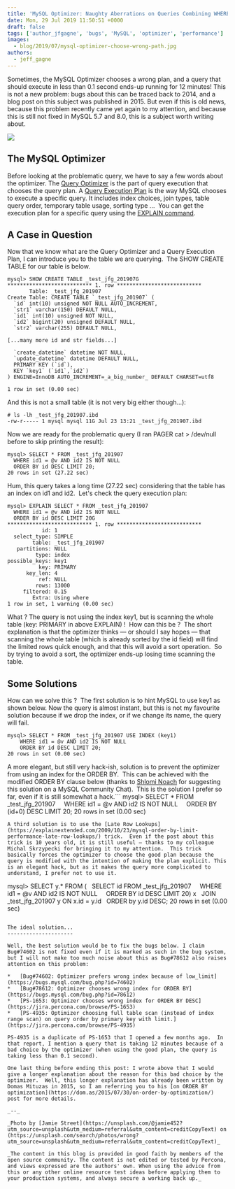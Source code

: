 ```yaml
---
title: 'MySQL Optimizer: Naughty Aberrations on Queries Combining WHERE, ORDER BY and LIMIT'
date: Mon, 29 Jul 2019 11:50:51 +0000
draft: false
tags: ['author_jfgagne', 'bugs', 'MySQL', 'optimizer', 'performance']
images:
  - blog/2019/07/mysql-optimizer-choose-wrong-path.jpg
authors:
  - jeff_gagne
---
```


Sometimes, the MySQL Optimizer chooses a wrong plan, and a query that should execute in less than 0.1 second ends-up running for 12 minutes! This is not a new problem: bugs about this can be traced back to 2014, and a blog post on this subject was published in 2015. But even if this is old news, because this problem recently came yet again to my attention, and because this is still not fixed in MySQL 5.7 and 8.0, this is a subject worth writing about.

![](blog/2019/07/mysql-optimizer-choose-wrong-path.jpg)

The MySQL Optimizer
-------------------

Before looking at the problematic query, we have to say a few words about the optimizer. The [Query Optimizer](https://dev.mysql.com/doc/internals/en/optimizer.html) is the part of query execution that chooses the query plan. A [Query Execution Plan](https://dev.mysql.com/doc/refman/5.7/en/execution-plan-information.html) is the way MySQL chooses to execute a specific query. It includes index choices, join types, table query order, temporary table usage, sorting type ...  You can get the execution plan for a specific query using the [EXPLAIN command](https://dev.mysql.com/doc/refman/5.7/en/explain.html).

A Case in Question
------------------

Now that we know what are the Query Optimizer and a Query Execution Plan, I can introduce you to the table we are querying.  The SHOW CREATE TABLE for our table is below.
```
mysql> SHOW CREATE TABLE _test_jfg_201907G
*************************** 1. row ***************************
       Table: _test_jfg_201907
Create Table: CREATE TABLE `_test_jfg_201907` (
  `id` int(10) unsigned NOT NULL AUTO_INCREMENT,
  `str1` varchar(150) DEFAULT NULL,
  `id1` int(10) unsigned NOT NULL,
  `id2` bigint(20) unsigned DEFAULT NULL,
  `str2` varchar(255) DEFAULT NULL,

[...many more id and str fields...]

  `create_datetime` datetime NOT NULL,
  `update_datetime` datetime DEFAULT NULL,
  PRIMARY KEY (`id`),
  KEY `key1` (`id1`,`id2`)
) ENGINE=InnoDB AUTO_INCREMENT=_a_big_number_ DEFAULT CHARSET=utf8

1 row in set (0.00 sec)
```
And this is not a small table (it is not very big either though...):
```
# ls -lh _test_jfg_201907.ibd 
-rw-r----- 1 mysql mysql 11G Jul 23 13:21 _test_jfg_201907.ibd
```
Now we are ready for the problematic query (I ran PAGER cat > /dev/null before to skip printing the result):
```
mysql> SELECT * FROM _test_jfg_201907
  WHERE id1 = @v AND id2 IS NOT NULL
  ORDER BY id DESC LIMIT 20;
20 rows in set (27.22 sec)
```
Hum, this query takes a long time (27.22 sec) considering that the table has an index on id1 and id2.  Let's check the query execution plan:
```
mysql> EXPLAIN SELECT * FROM _test_jfg_201907
  WHERE id1 = @v AND id2 IS NOT NULL
  ORDER BY id DESC LIMIT 20G
*************************** 1. row ***************************
           id: 1
  select_type: SIMPLE
        table: _test_jfg_201907
   partitions: NULL
         type: index
possible_keys: key1
          key: PRIMARY
      key_len: 4
          ref: NULL
         rows: 13000
     filtered: 0.15
        Extra: Using where
1 row in set, 1 warning (0.00 sec)
```
What ? The query is not using the index key1, but is scanning the whole table (key: PRIMARY in above EXPLAIN) !  How can this be ?  The short explanation is that the optimizer thinks — or should I say hopes — that scanning the whole table (which is already sorted by the id field) will find the limited rows quick enough, and that this will avoid a sort operation.  So by trying to avoid a sort, the optimizer ends-up losing time scanning the table.

Some Solutions
--------------

How can we solve this ?  The first solution is to hint MySQL to use key1 as shown below. Now the query is almost instant, but this is not my favourite solution because if we drop the index, or if we change its name, the query will fail.
```
mysql> SELECT * FROM _test_jfg_201907 USE INDEX (key1)
    WHERE id1 = @v AND id2 IS NOT NULL
    ORDER BY id DESC LIMIT 20;
20 rows in set (0.00 sec)
```
A more elegant, but still very hack-ish, solution is to prevent the optimizer from using an index for the ORDER BY.  This can be achieved with the modified ORDER BY clause below (thanks to [Shlomi Noach](http://code.openark.org/blog/) for suggesting this solution on a MySQL Community Chat).  This is the solution I prefer so far, even if it is still somewhat a hack.```
mysql> SELECT * FROM _test_jfg_201907
    WHERE id1 = @v AND id2 IS NOT NULL
    ORDER BY (id+0) DESC LIMIT 20;
20 rows in set (0.00 sec)
```
A third solution is to use the [Late Row Lookups](https://explainextended.com/2009/10/23/mysql-order-by-limit-performance-late-row-lookups/) trick.  Even if the post about this trick is 10 years old, it is still useful — thanks to my colleague Michal Skrzypecki for bringing it to my attention.  This trick basically forces the optimizer to choose the good plan because the query is modified with the intention of making the plan explicit. This is an elegant hack, but as it makes the query more complicated to understand, I prefer not to use it.
```
mysql> SELECT y.* FROM (
  SELECT id FROM _test_jfg_201907
    WHERE id1 = @v AND id2 IS NOT NULL
    ORDER BY id DESC LIMIT 20) x
  JOIN _test_jfg_201907 y ON x.id = y.id
  ORDER by y.id DESC;
20 rows in set (0.00 sec)
```

The ideal solution...
---------------------

Well, the best solution would be to fix the bugs below. I claim Bug#74602 is not fixed even if it is marked as such in the bug system, but I will not make too much noise about this as Bug#78612 also raises attention on this problem:

*   [Bug#74602: Optimizer prefers wrong index because of low_limit](https://bugs.mysql.com/bug.php?id=74602)
*   [Bug#78612: Optimizer chooses wrong index for ORDER BY](https://bugs.mysql.com/bug.php?id=78612)
*   [PS-1653: Optimizer chooses wrong index for ORDER BY DESC](https://jira.percona.com/browse/PS-1653)
*   [PS-4935: Optimizer choosing full table scan (instead of index range scan) on query order by primary key with limit.](https://jira.percona.com/browse/PS-4935)

PS-4935 is a duplicate of PS-1653 that I opened a few months ago.  In that report, I mention a query that is taking 12 minutes because of a bad choice by the optimizer (when using the good plan, the query is taking less than 0.1 second). 

One last thing before ending this post: I wrote above that I would give a longer explanation about the reason for this bad choice by the optimizer.  Well, this longer explanation has already been written by Domas Mituzas in 2015, so I am referring you to his [on ORDER BY optimization](https://dom.as/2015/07/30/on-order-by-optimization/) post for more details. 

_--_ 

_Photo by [Jamie Street](https://unsplash.com/@jamie452?utm_source=unsplash&utm_medium=referral&utm_content=creditCopyText) on [Unsplash](https://unsplash.com/search/photos/wrong?utm_source=unsplash&utm_medium=referral&utm_content=creditCopyText)_ 

_The content in this blog is provided in good faith by members of the open source community. The content is not edited or tested by Percona, and views expressed are the authors' own. When using the advice from this or any other online resource test ideas before applying them to your production systems, and always secure a working back up._